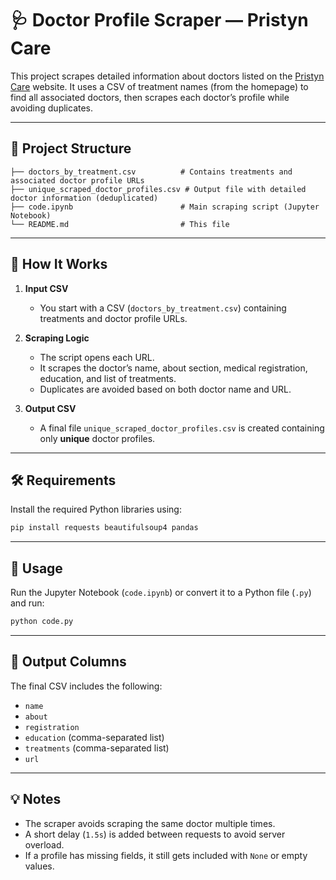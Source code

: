 # 🩺 Doctor Profile Scraper — Pristyn Care

This project scrapes detailed information about doctors listed on the [Pristyn Care](https://www.pristyncare.com) website. It uses a CSV of treatment names (from the homepage) to find all associated doctors, then scrapes each doctor’s profile while avoiding duplicates.

---

## 📁 Project Structure

```
├── doctors_by_treatment.csv          # Contains treatments and associated doctor profile URLs
├── unique_scraped_doctor_profiles.csv # Output file with detailed doctor information (deduplicated)
├── code.ipynb                        # Main scraping script (Jupyter Notebook)
└── README.md                         # This file
```

---

## 🚀 How It Works

1. **Input CSV**  
   - You start with a CSV (`doctors_by_treatment.csv`) containing treatments and doctor profile URLs.

2. **Scraping Logic**  
   - The script opens each URL.
   - It scrapes the doctor’s name, about section, medical registration, education, and list of treatments.
   - Duplicates are avoided based on both doctor name and URL.

3. **Output CSV**  
   - A final file `unique_scraped_doctor_profiles.csv` is created containing only **unique** doctor profiles.

---

## 🛠️ Requirements

Install the required Python libraries using:

```bash
pip install requests beautifulsoup4 pandas
```

---

## 📌 Usage

Run the Jupyter Notebook (`code.ipynb`) or convert it to a Python file (`.py`) and run:

```bash
python code.py
```

---

## 📝 Output Columns

The final CSV includes the following:

- `name`
- `about`
- `registration`
- `education` (comma-separated list)
- `treatments` (comma-separated list)
- `url`

---

## 💡 Notes

- The scraper avoids scraping the same doctor multiple times.
- A short delay (`1.5s`) is added between requests to avoid server overload.
- If a profile has missing fields, it still gets included with `None` or empty values.